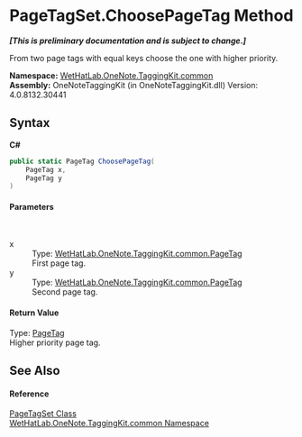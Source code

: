 # PageTagSet.ChoosePageTag Method 
 _**\[This is preliminary documentation and is subject to change.\]**_

From two page tags with equal keys choose the one with higher priority.

**Namespace:**&nbsp;<a href="bcdbab9c-63d1-48a4-6937-af53fb8d9a55">WetHatLab.OneNote.TaggingKit.common</a><br />**Assembly:**&nbsp;OneNoteTaggingKit (in OneNoteTaggingKit.dll) Version: 4.0.8132.30441

## Syntax

**C#**<br />
``` C#
public static PageTag ChoosePageTag(
	PageTag x,
	PageTag y
)
```


#### Parameters
&nbsp;<dl><dt>x</dt><dd>Type: <a href="81c6e496-d51e-9c76-3ed6-ab5e11c9381c">WetHatLab.OneNote.TaggingKit.common.PageTag</a><br />First page tag.</dd><dt>y</dt><dd>Type: <a href="81c6e496-d51e-9c76-3ed6-ab5e11c9381c">WetHatLab.OneNote.TaggingKit.common.PageTag</a><br />Second page tag.</dd></dl>

#### Return Value
Type: <a href="81c6e496-d51e-9c76-3ed6-ab5e11c9381c">PageTag</a><br />Higher priority page tag.

## See Also


#### Reference
<a href="554491c7-28c3-9873-8c41-84e47e982ada">PageTagSet Class</a><br /><a href="bcdbab9c-63d1-48a4-6937-af53fb8d9a55">WetHatLab.OneNote.TaggingKit.common Namespace</a><br />